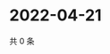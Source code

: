 # 2022-04-21

共 0 条

<!-- BEGIN WEIBO -->
<!-- 最后更新时间 Thu Apr 21 2022 22:13:15 GMT+0800 (China Standard Time) -->

<!-- END WEIBO -->
